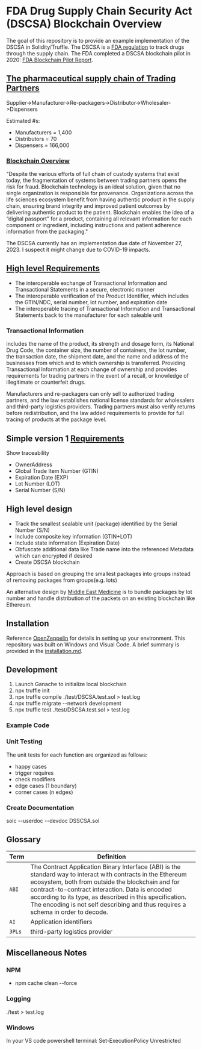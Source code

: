 # FDA Drug Supply Chain Security Act (DSCSA) Blockchain Overview

The goal of this repository is to provide an example implementation of the DSCSA in Solidity/Truffle.  The DSCSA is a [FDA regulation](https://www.fda.gov/drugs/drug-supply-chain-security-act-dscsa/drug-supply-chain-security-act-law-and-policies) to track drugs through the supply chain.  The FDA completed a DSCSA blockchain pilot in 2020: [FDA Blockchain Pilot Report](https://www.ibm.com/downloads/cas/9V2LRYG5).

## [The pharmaceutical supply chain of Trading Partners](https://hbr.org/2020/05/building-a-transparent-supply-chain)

Supplier->Manufacturer->Re-packagers->Distributor->Wholesaler->Dispensers

Estimated #s:

- Manufacturers = 1,400
- Distributors  = 70
- Dispensers    = 166,000

### [Blockchain Overview](https://www.accenture.com/_acnmedia/pdf-71/accenture_blockchain_innovations_life_sciences.pdf)

"Despite the various efforts of full chain of custody systems that exist today, the fragmentation of systems between trading partners opens the risk for fraud. Blockchain technology is an ideal solution, given that no single organization is responsible for provenance. Organizations across the life sciences ecosystem benefit from having authentic product in the supply chain, ensuring brand integrity and improved patient outcomes by delivering authentic product to the patient. Blockchain enables the idea of a “digital passport” for a product, containing all relevant information for each component or ingredient, including instructions and patient adherence information from the packaging."

The DSCSA currently has an implementation due date of November 27, 2023.  I suspect it might change due to COVID-19 impacts.

## [High level Requirements](https://www.pharmexec.com/view/what-you-need-know-about-drug-supply-chain-security-act)

- The interoperable exchange of Transactional Information and Transactional Statements in a secure, electronic manner
- The interoperable verification of the Product Identifier, which includes the GTIN/NDC, serial number, lot number, and expiration date
- The interoperable tracing of Transactional Information and Transactional Statements back to the manufacturer for each saleable unit

### Transactional Information

includes the name of the product, its strength and dosage form, its National Drug Code, the container size, the number of containers, the lot number, the transaction date, the shipment date, and the name and address of the businesses from which and to which ownership is transferred. Providing Transactional Information at each change of ownership and provides requirements for trading partners in the event of a recall, or knowledge of illegitimate or counterfeit drugs.

Manufacturers and re-packagers can only sell to authorized trading partners, and the law establishes national license standards for wholesalers and third-party logistics providers. Trading partners must also verify returns before redistribution, and the law added requirements to provide for full tracing of products at the package level.

## Simple version 1 [Requirements](https://pmg-production.s3.amazonaws.com/2020/HCP/Files/HCP2018_Serialization_NODATE.pdf)

Show traceability

- OwnerAddress
- Global Trade Item Number (GTIN)
- Expiration Date (EXP)
- Lot Number (LOT)
- Serial Number (S/N)

## High level design

- Track the smallest sealable unit (package) identified by the Serial Number (S/N)
- Include composite key information (GTIN+LOT)
- Include state information (Expiration Date)
- Obfuscate additional data like Trade name into the referenced Metadata which can encrypted if desired
- Create DSCSA blockchain

Approach is based on grouping the smallest packages into groups instead of removing packages from groups(e.g. lots)

An alternative design by [Middle East Medicine](https://www.middleeastmedicalportal.com/a-blockchain-based-approach-for-drug-traceability-in-healthcare-supply-chain/) is to bundle packages by lot number and handle distribution of the packets on an existing blockchain like Ethereum.

## Installation

Reference [OpenZeppelin](https://docs.openzeppelin.com/learn/) for details in setting up your environment. This repository was built on Windows and Visual Code.  A brief summary is provided in the [installation.md](https://github.com/Sun2Money/DSCSA/blob/main/installation.md).

## Development

1. Launch Ganache to initialize local blockchain
2. npx truffle init
3. npx truffle compile ./test/DSCSA.test.sol > test.log
4. npx truffle migrate --network development
5. npx truffle test ./test/DSCSA.test.sol > test.log

### Example Code

### Unit Testing

The unit tests for each function are organized as follows:

- happy cases
- trigger requires
- check modifiers
- edge cases (1 boundary)
- corner cases (n edges)

### Create Documentation

solc --userdoc --devdoc DSSCSA.sol

## Glossary

| Term      | Definition |
| :---      | --- |
| `ABI`     | The Contract Application Binary Interface (ABI) is the standard way to interact with contracts in the Ethereum ecosystem, both from outside the blockchain and for contract-to-contract interaction. Data is encoded according to its type, as described in this specification. The encoding is not self describing and thus requires a schema in order to decode.|
| `AI`      | Application identifiers |
| `3PLs`    | third-party logistics provider |

## Miscellaneous Notes

### NPM

- npm cache clean --force

### Logging

./test > test.log

### Windows

In your VS code powershell terminal: Set-ExecutionPolicy Unrestricted
